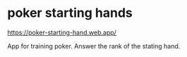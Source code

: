# poker starting hands

https://poker-starting-hand.web.app/

App for training poker. Answer the rank of the stating hand.
